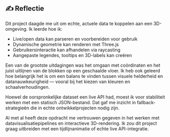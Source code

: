 ## ✍️ Reflectie

Dit project daagde me uit om echte, actuele data te koppelen aan een 3D-omgeving. Ik leerde hoe ik:
- Live/open data kan parseren en voorbereiden voor gebruik
- Dynamische geometrie kan renderen met Three.js
- Gebruikersinteractie kan afhandelen via raycasting
- Aangepaste legendes, tooltips en 3D-labels kan creëren

Een van de grootste uitdagingen was het omgaan met coördinaten en het juist uitlijnen van de blokken op een geschaalde vloer. Ik heb ook geleerd hoe belangrijk het is om een balans te vinden tussen visuele helderheid en datanauwkeurigheid — vooral bij het kiezen van kleuren en schaalverhoudingen.

Hoewel de oorspronkelijke dataset een live API had, moest ik voor stabiliteit werken met een statisch JSON-bestand. Dat gaf me inzicht in fallback-strategieën die in echte ontwikkelprojecten nodig zijn.

Al met al heeft deze opdracht me vertrouwen gegeven in het werken met datavisualisatiepipelines en interactieve 3D-rendering. Ik zou dit project graag uitbreiden met een tijdlijnanimatie of echte live API-integratie.
